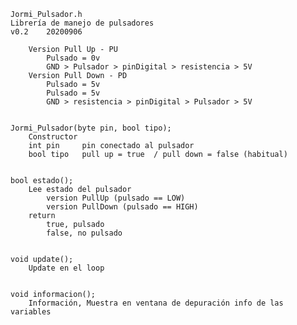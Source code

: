 	Jormi_Pulsador.h
	Librería de manejo de pulsadores
	v0.2	20200906
	
		Version Pull Up - PU
			Pulsado = 0v
			GND > Pulsador > pinDigital > resistencia > 5V
		Version Pull Down - PD
			Pulsado = 5v
			Pulsado = 5v
			GND > resistencia > pinDigital > Pulsador > 5V


	Jormi_Pulsador(byte pin, bool tipo);
		Constructor
		int pin		pin conectado al pulsador
		bool tipo	pull up = true	/ pull down = false (habitual)


	bool estado();
		Lee estado del pulsador
			version PullUp (pulsado == LOW)
			version PullDown (pulsado == HIGH)
		return
			true, pulsado
			false, no pulsado


	void update();
		Update en el loop


	void informacion();
		Información, Muestra en ventana de depuración info de las variables
